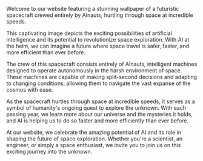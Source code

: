 <!--
Write me content for website with wallpaper "A futuristic spacecraft crewed entirely by AInauts, hurtling through space at incredible speeds."
-->

<!--font:Montserrat-->

Welcome to our website featuring a stunning wallpaper of a futuristic spacecraft crewed entirely by AInauts, hurtling through space at incredible speeds. 

This captivating image depicts the exciting possibilities of artificial intelligence and its potential to revolutionize space exploration. With AI at the helm, we can imagine a future where space travel is safer, faster, and more efficient than ever before.

The crew of this spacecraft consists entirely of AInauts, intelligent machines designed to operate autonomously in the harsh environment of space. These machines are capable of making split-second decisions and adapting to changing conditions, allowing them to navigate the vast expanse of the cosmos with ease.

As the spacecraft hurtles through space at incredible speeds, it serves as a symbol of humanity's ongoing quest to explore the unknown. With each passing year, we learn more about our universe and the mysteries it holds, and AI is helping us to do so faster and more efficiently than ever before.

At our website, we celebrate the amazing potential of AI and its role in shaping the future of space exploration. Whether you're a scientist, an engineer, or simply a space enthusiast, we invite you to join us on this exciting journey into the unknown.
